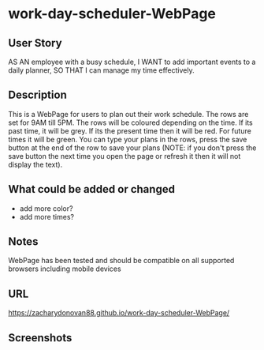 # work-day-scheduler-WebPage

## User Story
AS AN employee with a busy schedule, 
I WANT to add important events to a daily planner,
SO THAT I can manage my time effectively.

## Description
This is a WebPage for users to plan out their work schedule. The rows are set for 9AM till 5PM.
The rows will be coloured depending on the time. If its past time, it will be grey. 
If its the present time then it will be red. For future times it will be green. You can type your 
plans in the rows, press the save button at the end of the row to save your plans (NOTE: if you don't
press the save button the next time you open the page or refresh it then it will not display the text). 

## What could be added or changed
- add more color?
- add more times?

## Notes
WebPage has been tested and should be compatible on all supported browsers including mobile devices

## URL
https://zacharydonovan88.github.io/work-day-scheduler-WebPage/

## Screenshots




